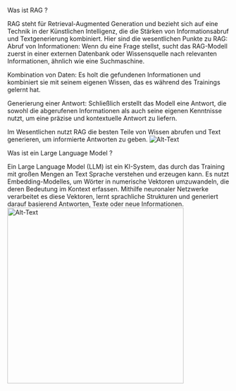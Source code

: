 Was ist RAG ?

RAG steht für Retrieval-Augmented Generation und bezieht sich auf eine Technik in der Künstlichen Intelligenz, die die Stärken von Informationsabruf und Textgenerierung kombiniert. 
Hier sind die wesentlichen Punkte zu RAG:
Abruf von Informationen: Wenn du eine Frage stellst, sucht das RAG-Modell zuerst in einer externen Datenbank oder Wissensquelle nach relevanten Informationen, ähnlich wie eine Suchmaschine.

Kombination von Daten: Es holt die gefundenen Informationen und kombiniert sie mit seinem eigenen Wissen, das es während des Trainings gelernt hat.

Generierung einer Antwort: Schließlich erstellt das Modell eine Antwort, die sowohl die abgerufenen Informationen als auch seine eigenen Kenntnisse nutzt, 
um eine präzise und kontextuelle Antwort zu liefern.

Im Wesentlichen nutzt RAG die besten Teile von Wissen abrufen und Text generieren, um informierte Antworten zu geben.
![Alt-Text](https://encrypted-tbn0.gstatic.com/images?q=tbn:ANd9GcRq3hEGHDF0zMPBdOQZk32oGUW0HLGyxZdXPQ&s)

Was ist ein Large Language Model ?

Ein Large Language Model (LLM) ist ein KI-System, das durch das Training mit großen Mengen an Text Sprache verstehen und erzeugen kann. Es nutzt Embedding-Modelles, um Wörter in numerische Vektoren umzuwandeln, die deren Bedeutung im Kontext erfassen. Mithilfe neuronaler Netzwerke verarbeitet es diese Vektoren, lernt sprachliche Strukturen und generiert darauf basierend Antworten, Texte oder neue Informationen.
<img src="https://www.wisecube.ai/wp-content/uploads/2023/05/Featured-Blog-Image-A-Comprehensive-Overview-of-Large-Language-Models-1024x768.jpg" alt="Alt-Text" width="400">


